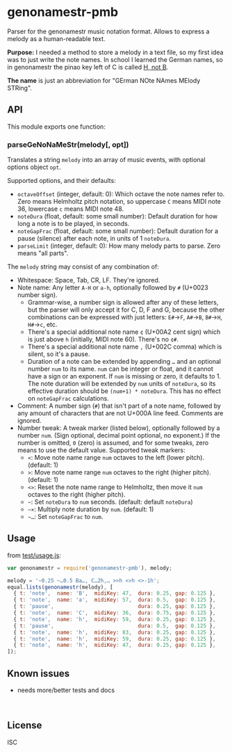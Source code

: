 ﻿
<!--#echo json="package.json" key="name" underline="=" -->
genonamestr-pmb
===============
<!--/#echo -->

<!--#echo json="package.json" key="description" -->
Parser for the genonamestr music notation format. Allows to express a melody
as a human-readable text.
<!--/#echo -->

__Purpose:__
I needed a method to store a melody in a text file, so my first idea was to
just write the note names. In school I learned the German names, so in
genonamestr the pinao key left of C is called [H, not B][genona].

  [genona]: https://en.wikipedia.org/wiki/Key_signature_names_and_translations

__The name__ is just an abbreviation for "GErman NOte NAmes MElody STRing".


API
---

This module exports one function:

### parseGeNoNaMeStr(melody[, opt])

Translates a string `melody` into an array of music events,
with optional options object `opt`.

Supported options, and their defaults:

* `octaveOffset` (integer, default: 0):
  Which octave the note names refer to. Zero means Helmholtz pitch notation,
  so uppercase `C` means MIDI note 36, lowercase `c` means MIDI note 48.
* `noteDura` (float, default: some small number):
  Default duration for how long a note is to be played, in seconds.
* `noteGapFrac` (float, default: some small number):
  Default duration for a pause (silence) after each note,
  in units of 1 `noteDura`.
* `parseLimit` (integer, default: 0): How many melody parts to parse.
  Zero means "all parts".

The `melody` string may consist of any combination of:

* Whitespace: Space, Tab, CR, LF. They're ignored.
* Note name: Any letter `A-H` or `a-h`,
  optionally followed by `#` (U+0023 number sign).
  * Grammar-wise, a number sign is allowed after any of these letters,
    but the parser will only accept it for C, D, F and G, because
    the other combinations can be expressed with just letters:
    `E#`&rarr;`F`,
    `A#`&rarr;`B`,
    `B#`&rarr;`H`,
    `H#`&rarr;`c`,
    etc.
  * There's a special additional note name `¢` (U+00A2 cent sign)
    which is just above `h` (initially, MIDI note 60). There's no `¢#`.
  * There's a special additional note name `,` (U+002C comma)
    which is silent, so it's a pause.
  * Duration of a note can be extended by appending `…` and an optional
    number `num` to its name.
    `num` can be integer or float, and it cannot have a sign or an exponent.
    If `num` is missing or zero, it defaults to 1.
    The note duration will be extended by `num` units of `noteDura`,
    so its effective duration should be `(num+1) * noteDura`.
    This has no effect on `noteGapFrac` calculations.
* Comment: A number sign (`#`) that isn't part of a note name,
  followed by any amount of characters that are not U+000A line feed.
  Comments are ignored.
* Number tweak: A tweak marker (listed below),
  optionally followed by a number `num`.
  (Sign optional, decimal point optional, no exponent.)
  If the number is omitted, `0` (zero) is assumed,
  and for some tweaks, zero means to use the default value.
  Supported tweak markers:
  * `<`: Move note name range `num` octaves to the left (lower pitch).
    (default: 1)
  * `>`: Move note name range `num` octaves to the right (higher pitch).
    (default: 1)
  * `<>`: Reset the note name range to Helmholtz,
    then move it `num` octaves to the right (higher pitch).
  * `~`: Set `noteDura` to `num` seconds. (default: default `noteDura`)
  * `~×`: Multiply note duration by `num`. (default: 1)
  * `~…`: Set `noteGapFrac` to `num`.



Usage
-----

from [test/usage.js](test/usage.js):
<!--#include file="test/usage.js" start="  //#u" stop="  //#r"
  outdent="  " code="javascript" -->
<!--#verbatim lncnt="16" -->
```javascript
var genonamestr = require('genonamestr-pmb'), melody;

melody = '~0.25 ~…0.5 Ba…, C…2h,… >>h <>h <>-1h';
equal.lists(genonamestr(melody), [
  { t: 'note',  name: 'B',  midiKey: 47,  dura: 0.25, gap: 0.125 },
  { t: 'note',  name: 'a',  midiKey: 57,  dura: 0.5,  gap: 0.125 },
  { t: 'pause',                           dura: 0.25, gap: 0.125 },
  { t: 'note',  name: 'C',  midiKey: 36,  dura: 0.75, gap: 0.125 },
  { t: 'note',  name: 'h',  midiKey: 59,  dura: 0.25, gap: 0.125 },
  { t: 'pause',                           dura: 0.5,  gap: 0.125 },
  { t: 'note',  name: 'h',  midiKey: 83,  dura: 0.25, gap: 0.125 },
  { t: 'note',  name: 'h',  midiKey: 59,  dura: 0.25, gap: 0.125 },
  { t: 'note',  name: 'h',  midiKey: 47,  dura: 0.25, gap: 0.125 },
]);
```
<!--/include-->



<!--#toc stop="scan" -->



Known issues
------------

* needs more/better tests and docs




&nbsp;


License
-------
<!--#echo json="package.json" key=".license" -->
ISC
<!--/#echo -->
